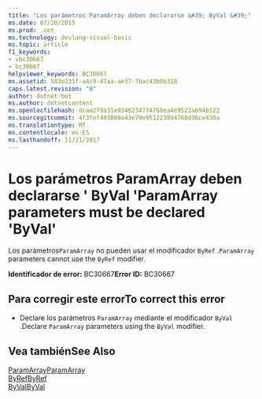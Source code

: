 ```yaml
---
title: "Los parámetros ParamArray deben declararse &#39; ByVal &#39;"
ms.date: 07/20/2015
ms.prod: .net
ms.technology: devlang-visual-basic
ms.topic: article
f1_keywords:
- vbc30667
- bc30667
helpviewer_keywords: BC30667
ms.assetid: 583e231f-a4c9-47aa-ae37-7bac43b0b318
caps.latest.revision: "8"
author: dotnet-bot
ms.author: dotnetcontent
ms.openlocfilehash: dcaa2f9a31e9346234774768ea4e9522a694b122
ms.sourcegitcommit: 4f3fef493080a43e70e951223894768d36ce430a
ms.translationtype: MT
ms.contentlocale: es-ES
ms.lasthandoff: 11/21/2017
---
```

# <a name="paramarray-parameters-must-be-declared-39byval39"></a><span data-ttu-id="fdf6b-102">Los parámetros ParamArray deben declararse &#39; ByVal &#39;</span><span class="sxs-lookup"><span data-stu-id="fdf6b-102">ParamArray parameters must be declared &#39;ByVal&#39;</span></span>
<span data-ttu-id="fdf6b-103">Los parámetros`ParamArray` no pueden usar el modificador `ByRef` .</span><span class="sxs-lookup"><span data-stu-id="fdf6b-103">`ParamArray` parameters cannot use the `ByRef` modifier.</span></span>  
  
 <span data-ttu-id="fdf6b-104">**Identificador de error:** BC30667</span><span class="sxs-lookup"><span data-stu-id="fdf6b-104">**Error ID:** BC30667</span></span>  
  
## <a name="to-correct-this-error"></a><span data-ttu-id="fdf6b-105">Para corregir este error</span><span class="sxs-lookup"><span data-stu-id="fdf6b-105">To correct this error</span></span>  
  
-   <span data-ttu-id="fdf6b-106">Declare los parámetros `ParamArray` mediante el modificador `ByVal` .</span><span class="sxs-lookup"><span data-stu-id="fdf6b-106">Declare `ParamArray` parameters using the `ByVal` modifier.</span></span>  
  
## <a name="see-also"></a><span data-ttu-id="fdf6b-107">Vea también</span><span class="sxs-lookup"><span data-stu-id="fdf6b-107">See Also</span></span>  
 [<span data-ttu-id="fdf6b-108">ParamArray</span><span class="sxs-lookup"><span data-stu-id="fdf6b-108">ParamArray</span></span>](../../visual-basic/language-reference/modifiers/paramarray.md)  
 [<span data-ttu-id="fdf6b-109">ByRef</span><span class="sxs-lookup"><span data-stu-id="fdf6b-109">ByRef</span></span>](../../visual-basic/language-reference/modifiers/byref.md)  
 [<span data-ttu-id="fdf6b-110">ByVal</span><span class="sxs-lookup"><span data-stu-id="fdf6b-110">ByVal</span></span>](../../visual-basic/language-reference/modifiers/byval.md)

